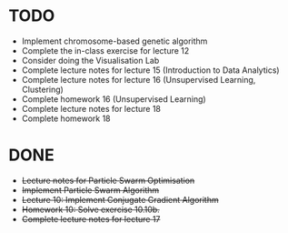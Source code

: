# TODO
- Implement chromosome-based genetic algorithm
- Complete the in-class exercise for lecture 12
- Consider doing the Visualisation Lab
- Complete lecture notes for lecture 15 (Introduction to Data Analytics)
- Complete lecture notes for lecture 16 (Unsupervised Learning, Clustering)
- Complete homework 16 (Unsupervised Learning)
- Complete lecture notes for lecture 18
- Complete homework 18

# DONE
- ~~Lecture notes for Particle Swarm Optimisation~~
- ~~Implement Particle Swarm Algorithm~~
- ~~Lecture 10: Implement Conjugate Gradient Algorithm~~
- ~~Homework 10: Solve exercise 10.10b.~~
- ~~Complete lecture notes for lecture 17~~